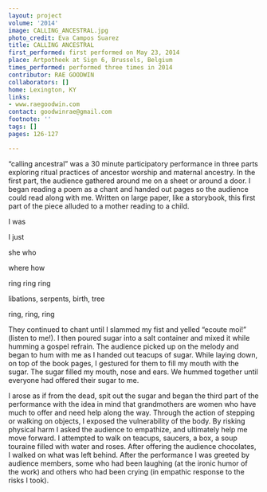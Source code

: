 ```yaml
---
layout: project
volume: '2014'
image: CALLING_ANCESTRAL.jpg
photo_credit: Eva Campos Suarez
title: CALLING ANCESTRAL
first_performed: first performed on May 23, 2014
place: Artpotheek at Sign 6, Brussels, Belgium
times_performed: performed three times in 2014
contributor: RAE GOODWIN
collaborators: []
home: Lexington, KY
links:
- www.raegoodwin.com
contact: goodwinrae@gmail.com
footnote: ''
tags: []
pages: 126-127

---
```


“calling ancestral” was a 30 minute participatory performance in three parts exploring ritual practices of ancestor worship and maternal ancestry. In the first part, the audience gathered around me on a sheet or around a door. I began reading a poem as a chant and handed out pages so the audience could read along with me. Written on large paper, like a storybook, this first part of the piece alluded to a mother reading to a child.

I was

I just

she who

where how

ring ring ring

libations, serpents, birth, tree

ring, ring, ring

They continued to chant until I slammed my fist and yelled “ecoute moi!” (listen to me!). I then poured sugar into a salt container and mixed it while humming a gospel refrain. The audience picked up on the melody and began to hum with me as I handed out teacups of sugar. While laying down, on top of the book pages, I gestured for them to fill my mouth with the sugar. The sugar filled my mouth, nose and ears. We hummed together until everyone had offered their sugar to me.

I arose as if from the dead, spit out the sugar and began the third part of the performance with the idea in mind that grandmothers are women who have much to offer and need help along the way. Through the action of stepping or walking on objects, I exposed the vulnerability of the body. By risking physical harm I asked the audience to empathize, and ultimately help me move forward. I attempted to walk on teacups, saucers, a box, a soup touraine filled with water and roses. After offering the audience chocolates, I walked on what was left behind. After the performance I was greeted by audience members, some who had been laughing (at the ironic humor of the work) and others who had been crying (in empathic response to the risks I took).
